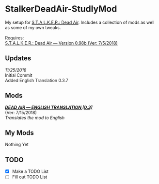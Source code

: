 # StalkerDeadAir-StudlyMod

My setup for [S.T.A.L.K.E.R.: Dead Air](https://www.moddb.com/mods/dead-air). Includes a collection of mods as well as some of my own tweaks.<br/>
<br/>
Requires:<br/>
[S.T.A.L.K.E.R.: Dead Air — Version 0.98b (Ver: 7/5/2018)](https://www.moddb.com/mods/dead-air/news/how-to-install-dead-air)<br/>

## Updates
*11/25/2018*<br/>
Initial Commit<br/>
Added English Translation 0.3.7<br/>

## Mods
**_[DEAD AIR — ENGLISH TRANSLATION [0.3]](https://www.moddb.com/mods/dead-air/downloads/dead-air-english-translation)_**<br/>
(Ver: 7/15/2018)<br/>
*Translates the mod to English*<br/>

## My Mods
Nothing Yet<br/>

## TODO
- [x] Make a TODO List
- [ ] Fill out TODO List
